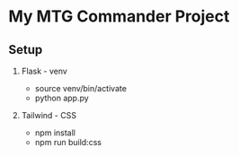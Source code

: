 # My MTG Commander Project

## Setup
1. Flask - venv
    * source venv/bin/activate
    * python app.py

2. Tailwind - CSS
    * npm install
    * npm run build:css